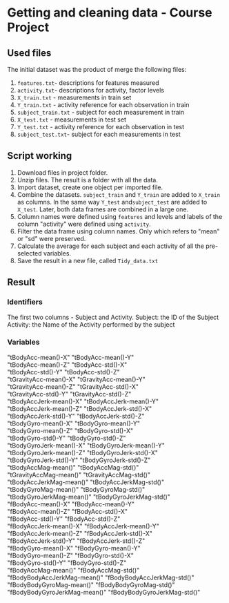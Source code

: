 # Getting and cleaning data - Course Project

## Used files
The initial dataset was the product of merge the following files:

1. `features.txt`- descriptions for features measured
2. `activity.txt`- descriptions for activity, factor levels
3. `X_train.txt` -  measurements in train set 
4. `Y_train.txt` - activity reference for each observation in train
5. `subject_train.txt` - subject for each measurement in train
6. `X_test.txt` - measurements in test set 
7. `Y_test.txt` - activity reference for each observation in test
8. `subject_test.txt`- subject for each measurements in test

## Script working
1. Download files in project folder.
2. Unzip files. The result is a folder with all the data.
3. Import dataset, create one object per imported file.
4. Combine the datasets. `subject_train` and `Y_train` are added to `X_train` as columns. In the same way `Y_test` and`subject_test` are added to `X_test`. Later, both data frames are combined in a large one. 
5. Column names were defined using `features` and levels and labels of the column "activity" were defined using `activity`.
6. Filter the data frame using column names. Only which refers to "mean" or "sd" were preserved.
7. Calculate the average for each subject and each activity of all the pre-selected variables.
8. Save the result in a new file, called `Tidy_data.txt`

## Result 

### Identifiers 
The first two columns - Subject and Activity.
Subject: the ID of the Subject
Activity: the Name of the Activity performed by the subject

### Variables
"tBodyAcc-mean()-X"           "tBodyAcc-mean()-Y"          
"tBodyAcc-mean()-Z"           "tBodyAcc-std()-X"           
"tBodyAcc-std()-Y"            "tBodyAcc-std()-Z"           
"tGravityAcc-mean()-X"        "tGravityAcc-mean()-Y"       
"tGravityAcc-mean()-Z"        "tGravityAcc-std()-X"        
"tGravityAcc-std()-Y"         "tGravityAcc-std()-Z"        
"tBodyAccJerk-mean()-X"       "tBodyAccJerk-mean()-Y"      
"tBodyAccJerk-mean()-Z"       "tBodyAccJerk-std()-X"       
"tBodyAccJerk-std()-Y"        "tBodyAccJerk-std()-Z"       
"tBodyGyro-mean()-X"          "tBodyGyro-mean()-Y"         
"tBodyGyro-mean()-Z"          "tBodyGyro-std()-X"          
"tBodyGyro-std()-Y"           "tBodyGyro-std()-Z"          
"tBodyGyroJerk-mean()-X"      "tBodyGyroJerk-mean()-Y"     
"tBodyGyroJerk-mean()-Z"      "tBodyGyroJerk-std()-X"      
"tBodyGyroJerk-std()-Y"       "tBodyGyroJerk-std()-Z"      
"tBodyAccMag-mean()"          "tBodyAccMag-std()"          
"tGravityAccMag-mean()"       "tGravityAccMag-std()"       
"tBodyAccJerkMag-mean()"      "tBodyAccJerkMag-std()"      
"tBodyGyroMag-mean()"         "tBodyGyroMag-std()"         
"tBodyGyroJerkMag-mean()"     "tBodyGyroJerkMag-std()"     
"fBodyAcc-mean()-X"           "fBodyAcc-mean()-Y"          
"fBodyAcc-mean()-Z"           "fBodyAcc-std()-X"           
"fBodyAcc-std()-Y"            "fBodyAcc-std()-Z"           
"fBodyAccJerk-mean()-X"       "fBodyAccJerk-mean()-Y"      
"fBodyAccJerk-mean()-Z"       "fBodyAccJerk-std()-X"       
"fBodyAccJerk-std()-Y"        "fBodyAccJerk-std()-Z"       
"fBodyGyro-mean()-X"          "fBodyGyro-mean()-Y"         
"fBodyGyro-mean()-Z"          "fBodyGyro-std()-X"          
"fBodyGyro-std()-Y"           "fBodyGyro-std()-Z"          
"fBodyAccMag-mean()"          "fBodyAccMag-std()"          
"fBodyBodyAccJerkMag-mean()"  "fBodyBodyAccJerkMag-std()"  
"fBodyBodyGyroMag-mean()"     "fBodyBodyGyroMag-std()"     
"fBodyBodyGyroJerkMag-mean()" "fBodyBodyGyroJerkMag-std()" 
